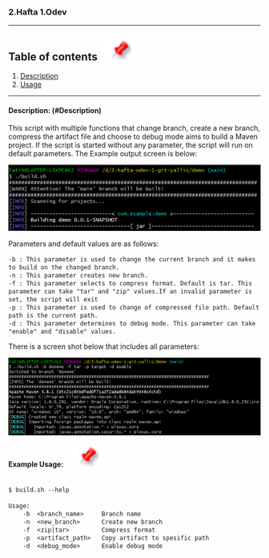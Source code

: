 

### 2.Hafta 1.Odev
---

## Table of contents[![](./docs/img/pin.svg)](#table-of-contents)

1. [Description](#Description)
2. [Usage](#usage)

---

#### Description: (#Description)

This script with multiple functions that change branch, create a new branch, compress the artifact file and choose to debug mode aims to build a Maven project. If the script is started without any parameter, the script will run on default parameters. The Example output screen is below:  

![Alt text](./docs/script1.png)

Parameters and default values are as follows:

    -b : This parameter is used to change the current branch and it makes to build on the changed branch. 
    -n : This parameter creates new branch.
    -f : This parameter selects to compress format. Default is tar. This parameter can take "tar" and "zip" values.If an invalid parameter is set, the script will exit
    -p : This parameter is used to change of compressed file path. Default path is the current path. 
    -d : This parameter determines to debug mode. This parameter can take "enable" and "disable" values.

There is a screen shot below that includes all parameters: 

![Alt text](./docs/script2.png)


#### Example Usage: [![](./docs/img/pin.svg)](#usage)

```shell

$ build.sh --help

Usage:
    -b  <branch_name>     Branch name
    -n  <new_branch>      Create new branch
    -f  <zip|tar>         Compress format
    -p  <artifact_path>   Copy artifact to spesific path
    -d  <debug_mode>      Enable debug mode



```


